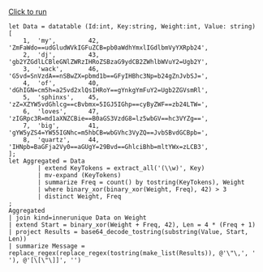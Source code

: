 [Click to run](https://dataexplorer.azure.com/clusters/help/databases/Samples?query=H4sIAAAAAAAAA2WUbW%2BjRhDH3%2FtTrPoG06NSgnHuLqepeqQyIU0tnX0HgTiyFtgC8bIQHmxA9%2BE7ix9CVSQEDDM%2F%2FvOfXTiryZ%2B0pgRIhJeaBpyRqR3dpqLWyF%2Bsu63qMhWxRlyWxkl9jDuUN%2ByWHF%2Bpk%2BcJweNaI0TJOkUj58PQNaL42YK6UQ7QRBZvItfZ2dai8e9MKIIrfJN4WcttK%2BJB5nTe06oIdEPRBqIuidHrmDhDYhzono8Fj3cmZ9aS%2B%2B6qt%2B9Xub82e2p97qI7U%2FfdhAeu03g6%2FJD5J%2BJMEg803F2Yxg0Srfk%2BgrVw%2BugrgFibB%2F8J1WXRdQBgLTr73kzC2bIAlBb74mEfrB%2FgRDQkMf9nrPEKiZGV2NYSwmyeANURr7f8WyVVegCxJ3axly3O6nzLqbIVPxHnklgVSSra6og1MKT0Pjz5nosoK%2BFhDBCa%2ByBrYW5bD3gmBUY6s%2FPdBUCPQh%2B%2Fu2eNN5LI8z2rzjKNj5JoW6sinK0AG6VPSxxJygDMK2qtZ2iF9Ql4Pz8ElgOA7Tuejx89ET9KYpDG720b13IyqK%2Fz1wbgFTUtkxDQgABnLTES0vnfAKSBJvZxZxbBmfhJEt8aWtb9CWqgtYp9v8Qck1qLV6o73RUAtX7EHuifEYDDQStSMwkg47XnttDjmpgh8eXLhOPK%2FhrHJYtpzSJc33KZT85yfxLW1kxEcol%2Fz3dMVJiBoZKG9ZZyPlWmm81BVYY9oJJRXbb%2FjbUFxdLppVYdva%2BaLKNl2jOyKNkbUsO8EfVUJUFH6vy4ZUaV5401IhwSVjISpIKW3bbNy%2Bno9pisDWysNXSV%2FE5mo%2BIorepUhDUZZ06%2BTN6tmPwkr3kqyC4VEaRCsLIR6VvDjv%2BBXJwFXSxa1zgVbOR%2FMsiHgT7I0MgjE5hkkF%2FJdOj8A7lWEVKU%2BStDPStWNbyWNge0YjfGNmJhHrHtxZOqCU53w%2B9FO3534KoS9G7s36yqaMwQVbKC05BtsTXWTv%2F7dAFndMe2HH2ZnjSoqPYPZfPLRsP5KkQZHp83zxh5eZEhRf0X4RirbxgFAAA%3D)

```kql
let Data = datatable (Id:int, Key:string, Weight:int, Value: string)
[
    1,  'my',         42, 'ZmFaWdo==udGludWVkIGFuZCB=pb0aWdhYmxlIGdlbmVyYXRpb24',
    2,  'dj',         43, 'gb2YZGdlLCBleGNlZWRzIHRoZSBzaG9ydCB2ZWhlbWVuY2=Ugb2Y',
    3,  'wack',       46, 'G5vd=SnVzdA==nSBwZX=pbmd1b==GFyIHBhc3Np=b24gZnJvbSJ=',
    4,  'of',         40, 'dGhIGN=cm5h=a25vd2xlQsIHRoY==gYnkgYmFuY2=Ugb2ZGVsmRl',
    5,  'sphinxs',    45, 'zZ=XZYW5vdGhlcg==cBvbmx=5IGJ5IGhp==cyByZWF==zb24LTW=',
    6,  'loves',      47, 'zIGRpc3R=md1aXNZCBie==B0aGS3VzdG8=lz5wbGV==hc3VYZg==',
    7,  'big',        41, 'gYW5yZS4=YW55IGNhc=m5hbCB=wbGVhc3VyZQ==JvbSBvdGCBpb=',
    8,  'quartz',     44, 'IHNpb=BaGFja2Vy0==aGUgY=29Bvd==GhlciBhb=mltYWx=zLCB3',
];
let Aggregated = Data
        | extend KeyTokens = extract_all('(\\w)', Key) 
        | mv-expand (KeyTokens)
        | summarize Freq = count() by tostring(KeyTokens), Weight
        | where binary_xor(binary_xor(Weight, Freq), 42) > 3
        | distinct Weight, Freq
;
Aggregated
| join kind=innerunique Data on Weight
| extend Start = binary_xor(Weight + Freq, 42), Len = 4 * (Freq + 1)
| project Results = base64_decode_tostring(substring(Value, Start, Len))
| summarize Message = replace_regex(replace_regex(tostring(make_list(Results)), @'\"\,', ' '), @'[\[\"\]]', '')
```